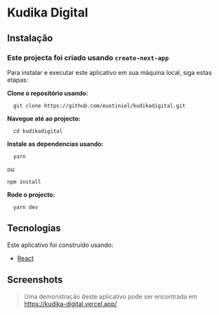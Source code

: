 # Kudika Digital


## Instalação

### Este projecta foi criado usando ```create-next-app```

Para instalar e executar este aplicativo em sua máquina local, siga estas etapas:

<strong><p>Clone o repositório usando:</p></strong>

```
  git clone https://github.com/euotiniel/kudikadigital.git
```

<strong><p>Navegue até ao projecto:</p></strong>

```
  cd kudikadigital
```

<strong><p>Instale as dependencias usando:</p></strong>

```
  yarn 
```
ou 

```
npm install
```

<strong><p>Rode o projecto:</p></strong>

```
  yarn dev
```


## Tecnologias

<p>Este aplicativo foi construído usando:</p>

+ <a href="https://legacy.reactjs.org/docs/getting-started.html">React</a>

## Screenshots

> Uma demonstração deste aplicativo pode ser encontrada em https://kudika-digital.vercel.app/



